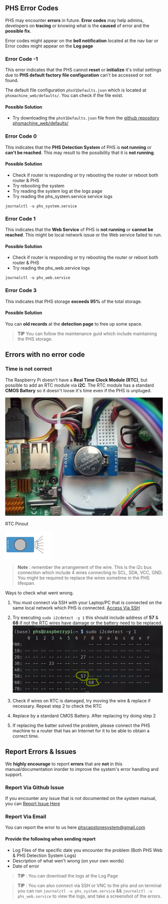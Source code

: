 ## PHS Error Codes

PHS may encounter **errors** in future. **Error codes** may help admins, developers on **tracing** or knowing what is the **caused** of error and the **possible fix**.

Error codes might appear on the **bell notification** located at the nav bar or Error codes might appear on the **Log page**

### Error Code **-1**

This error indicates that the PHS cannot **reset** or **initialize** it's initial settings due to **PHS default factory file configuration** can't be accessed or not found.

The default file configuration ```phsV1Defaults.json``` which is located at ```phsmachine_web/defaults/```. You can check if the file exist.

#### Possible Solution
- Try downloading the ```phsV1Defaults.json``` file from the [github repository phsmachine_web/defaults/](https://github.com/Senpai-Coders/CAPSTONE-PHS-Machine/tree/main/phsmachine_web/defaults)

### Error Code **0**

This indicates that the **PHS Detection System** of PHS is **not running** or **can't be reached**. This may result to the possibility that it is **not running**. 

#### Possible Solution
- Check if router is responding or try rebooting the router or reboot both router & PHS
- Try rebooting the system
- Try reading the system log at the logs page
- Try reading the phs_system.service service logs
```
journalctl -u phs_system.service
```

### Error Code **1**

This indicates that the **Web Service** of PHS is **not running** or **cannot be reached**. This might be local network issue or the Web service failed to run.

#### Possible Solution
- Check if router is responding or try rebooting the router or reboot both router & PHS
- Try reading the phs_web.service logs
```
journalctl -u phs_web.service
```

### Error Code 3

This indicates that PHS storage **exceeds 95%** of the total storage.

#### Possible Solution
You can **old records** at the **detection page**  to free up some space.

> **TIP** You can follow the maintenance guid which include maintaining the PHS storage.

## Errors with no error code

### Time is not correct

The Raspberry Pi doesn't have a **Real Time Clock Module (RTC)**, but possible to add an RTC module via **i2C**. The RTC module has a standard **CMOS Battery** so it doesn't loose it's time even if the PHS is unpluged.

![RTC Module Real Image](_media/rl_rtc.jpg)

RTC Pinout

![RTC Pinout](_media/RTC_PINOUTS.png)

> **Note** : remember the arrangement of the wire. This is the i2c bus connection which include 4 wires connecting to SCL, SDA, VCC, GND. You might be required to replace the wires sometime in the PHS lifespan.

Ways to check what went wrong. 

1. You must connect via SSH with your Laptop/PC that is connected on the same local network which PHS is connected. [Access Via SSH](_page_access_auth?id=accessing-via-ssh)
2. Try executing ``` sudo i2cdetect -y 1 ```
this should include address of **57** & **68**
if not the RTC wires have damage or the battery need to be replaced.
![i2caddre](_media/i2caddresses.png)
3. Check if wires on RTC is damaged, try moving the wire & replace if necessary. Repeat step 2 to check the RTC

4. Replace by a standard CMOS Battery. After replacing try doing step 2
5. If replacing the batter solved the problem, please connect the PHS machine to a router that has an Internet for it to be able to obtain a correct time.


## Report Errors & Issues

We **highly encourage** to report **errors** that are **not** in this manual/documentation inorder to improve the system's error handling and support.

### Report Via Github Issue
If you encounter any issue that is not documented on the system manual, you can [Report Issue Here](https://github.com/Senpai-Coders/CAPSTONE-PHS-Machine/issues)

### Report Via Email

You can report the error to us here <u>phscapstonesystem@gmail.com</u>


#### Provide the following when sending report

- Log Files of the specific date you encounter the problem (Both PHS Web & PHS Detection System Logs)
- Description of what wen't wrong (on your own words)
- Date of error


> **TIP** : You can download the logs at the Log Page

> **TIP** : You can also connect via SSH or VNC to the phs and on terminal you can run ```journalctl -u phs_system.service``` && ```journalctl -u phs_web.service``` to view the logs, and take a screenshot of the errors.